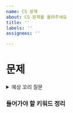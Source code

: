 ```yaml
---
name: CS 문제
about: CS 문제를 올려주세요
title: ''
labels: ''
assignees: ''

---
```


# 문제

<details>
  <summary>예상 꼬리 질문</summary>
</details>


### 들어가야 할 키워드 정리
